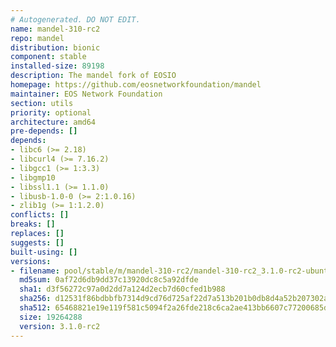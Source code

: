 ```yaml
---
# Autogenerated. DO NOT EDIT.
name: mandel-310-rc2
repo: mandel
distribution: bionic
component: stable
installed-size: 89198
description: The mandel fork of EOSIO
homepage: https://github.com/eosnetworkfoundation/mandel
maintainer: EOS Network Foundation
section: utils
priority: optional
architecture: amd64
pre-depends: []
depends:
- libc6 (>= 2.18)
- libcurl4 (>= 7.16.2)
- libgcc1 (>= 1:3.3)
- libgmp10
- libssl1.1 (>= 1.1.0)
- libusb-1.0-0 (>= 2:1.0.16)
- zlib1g (>= 1:1.2.0)
conflicts: []
breaks: []
replaces: []
suggests: []
built-using: []
versions:
- filename: pool/stable/m/mandel-310-rc2/mandel-310-rc2_3.1.0-rc2-ubuntu-18.04_amd64.deb
  md5sum: 0af72d6db9dd37c13920dc8c5a92dfde
  sha1: d3f56272c97a0d2dd7a124d2ecb7d60cfed1b988
  sha256: d12531f86bdbbfb7314d9cd76d725af22d7a513b201b0db8d4a52b207302a20e
  sha512: 65468821e19e119f581c5094f2a26fde218c6ca2ae413bb6607c77200685d3e2341ccc24a68b81f02206189d73fd8b1eb03d37ec8b2a7682e42e376c070348bf
  size: 19264288
  version: 3.1.0-rc2
---
```

